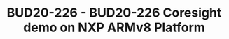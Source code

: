 ---
categories:
- bud20
description: Based on the awareness we got in Connect in San Diego, we are trying
  to enable coresight tracing support in Linux for a NXP SoC. We plan to show this
  and propose a hacking session with Linaro team to debug issues and decide on next
  steps.
image:
  featured: 'true'
  path: https://static.linaro.org/connect/bud20/images/BUD20-226.png
session_id: BUD20-226
session_speakers:
- speaker_bio: I am computer Science Engineering graduate with almost 18 years of
    continuous experience in Embedded systems, Linux BSP, Unix, operating system internals,
    device drivers, boot loaders, Flash, DDR, Ethernet, SATA, USB, wireless, networking,
    etc, and open source software. Very good hold on PowerPC and ARM architectures.
    Representing NXP in various open source projects of ARM ecosystem, distros and
    CIs like Linaro(LSK), Preempt RT, Yocto, SUSE..<br><br>I have been involved in
    various bring up, BSP code development and open source up-streaming of these BSPs
    for various NXP SoCs of QorIQ, Qonverge and Layerscape series. This includes MPC8323,
    MPC8360, P1020, P1010, P2020, BSC9131, BSC9132, B4860, T1040, LS2088A, LS1012A,
    LS1088A for u-boot and Linux. I have been working as software IP owner for various
    areas like TDM, ethernet, DDR, Flash controller, heterogenous systems, multicore,
    AMP, etc.<br><br>Currently playing the role of System Software architect which
    involves SoC feasibility and laying out the BSP software architecture for the
    NXP devices for wireless, networking and IoT use cases. Key areas include Platform
    software, u-boot, linux and device drivers.
  speaker_company: NXP Semiconductor Ltd
  speaker_image: http://avatars.sched.co/9/de/8935394/avatar.jpg.320x320px.jpg?dd6
  speaker_name: Poonam Aggrwal
  speaker_position: Platform Software architect for NXP chipsets
  speaker_role: attendee, speaker
session_track: Linux Kernel
tag: session
tags: Linux Kernel
title: BUD20-226 - BUD20-226 Coresight demo on NXP ARMv8 Platform
---